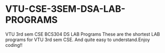 # VTU-CSE-3SEM-DSA-LAB-PROGRAMS
VTU 3rd sem CSE BCS304 DS LAB Programs These are the shortest LAB programs for VTU 3rd sem CSE. And quite easy to understand.Enjoy coding!!
